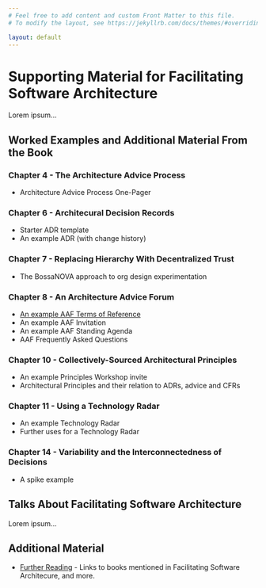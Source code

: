 ```yaml
---
# Feel free to add content and custom Front Matter to this file.
# To modify the layout, see https://jekyllrb.com/docs/themes/#overriding-theme-defaults

layout: default
---
```

# Supporting Material for Facilitating Software Architecture
Lorem ipsum...

## Worked Examples and Additional Material From the Book
### Chapter 4 - The Architecture Advice Process
* Architecture Advice Process One-Pager

### Chapter 6 - Architecural Decision Records
* Starter ADR template
* An example ADR (with change history)

### Chapter 7 - Replacing Hierarchy With Decentralized Trust
* The BossaNOVA approach to org design experimentation

### Chapter 8 - An Architecture Advice Forum
* [An example AAF Terms of Reference](https://github.com/andrewharmellaw/facilitating-software-architecture/blob/main/adviceforum/terms-of-reference.md)
* An example AAF Invitation
* An example AAF Standing Agenda
* AAF Frequently Asked Questions

### Chapter 10 - Collectively-Sourced Architectural Principles
* An example Principles Workshop invite
* Architectural Principles and their relation to ADRs, advice and CFRs

### Chapter 11 - Using a Technology Radar
* An example Technology Radar
* Further uses for a Technology Radar

### Chapter 14 - Variability and the Interconnectedness of Decisions
* A spike example

## Talks About Facilitating Software Architecture
Lorem ipsum...

## Additional Material 
* [Further Reading](/further-reading/) - Links to books mentioned in Facilitating Software Architecure, and more.
